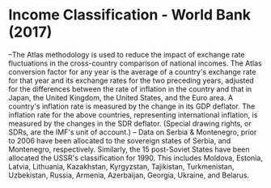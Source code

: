 # Income Classification - World Bank (2017)

–The Atlas methodology is used to reduce the impact of exchange rate fluctuations in the cross-country comparison of national incomes. The Atlas conversion factor for any year is the average of a country's exchange rate for that year and its exchange rates for the two preceding years, adjusted for the differences between the rate of inflation in the country and that in Japan, the United Kingdom, the United States, and the Euro area. A country's inflation rate is measured by the change in its GDP deflator. The inflation rate for the above countries, representing international inflation, is measured by the changes in the SDR deflator. (Special drawing rights, or SDRs, are the IMF's unit of account.)
– Data on Serbia & Montenegro, prior to 2006 have been allocated to the sovereign states of Serbia, and Montenegro, respectively. Similarly, the 15 post-Soviet States have been allocated the USSR's classification for 1990. This includes Moldova, Estonia, Latvia, Lithuania, Kazakhstan, Kyrgyzstan, Tajikistan, Turkmenistan, Uzbekistan, Russia, Armenia, Azerbaijan, Georgia, Ukraine, and Belarus.